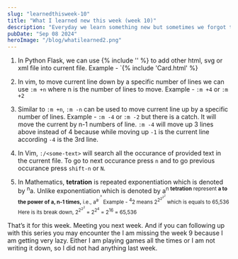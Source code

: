 ```yaml
---
slug: "learnedthisweek-10"
title: "What I learned new this week (week 10)"
description: "Everyday we learn something new but sometimes we forgot that because did not note that down. Specially I do, so I started to write down a small brief about everything I learned. And decided to share that with everyone on weekly basis so that others might learn something new."
pubDate: "Sep 08 2024"
heroImage: "/blog/whatilearned2.png"
---
```




1. In Python Flask, we can use {% include '' %} to add other html, svg or xml file into current file. 
Example - `{% include 'Card.html' %}

2. In vim, to move current line down by a specific number of lines we can use `:m +n` where n is the number of lines to move.
Example - `:m +4` or `:m +2`

3. Similar to `:m +n`, `:m -n` can be used to move current line up by a specific number of lines.
Example - `:m -4` or `:m -2` but there is a catch. It will move the current by n-1 numbers of line.
`:m -4` will move up 3 lines above instead of 4 because while moving up `-1` is the current line
according `-4` is the 3rd line.

4. In Vim, `:/<some-text>` will search all the occurance of provided text in the current file.
To go to next occurance press `n` and to go previous occurance press `shift-n` or `N`.

5. In Mathematics, **tetration** is repeated exponentiation which is denoted by <sup>n</sup>a.
Unlike exponentiation which is denoted by a<sup>n</n> **tetration** represent **a to the power of a, n-1 times,** i.e., a<sup>a<sup>.<sup>.<sup>a</sup></sup></sup></sup>
Example - <sup>4</sup>2 means 2<sup>2<sup>2<sup>2<sup>2</sup></sup></sup></sup> which is equals to 65,536
Here is its break down, 2<sup>2<sup>2<sup>2</sup></sup></sup> = 2<sup>2<sup>4</sup></sup>
= 2<sup>16</sup> = 65,536

That’s it for this week. Meeting you next week.
And if you can following up with this series you may encounter the I am missing the week 9
because I am getting very lazy. Either I am playing games all the times
or I am not writing it down, so I did not had anything last week.



